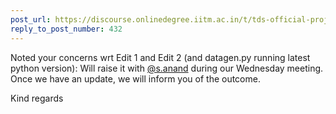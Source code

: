 ```yaml
---
post_url: https://discourse.onlinedegree.iitm.ac.in/t/tds-official-project1-discrepencies/171141/437
reply_to_post_number: 432
---
```

Noted your concerns wrt Edit 1 and Edit 2 (and datagen.py running latest python version): Will raise it with [@s.anand](/u/s.anand) during our Wednesday meeting. Once we have an update, we will inform you of the outcome.

Kind regards